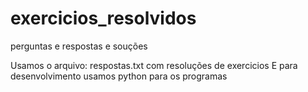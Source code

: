 # exercicios_resolvidos
perguntas e respostas e souções

Usamos o arquivo: respostas.txt com resoluções de exercicios
E para desenvolvimento usamos python para os programas
